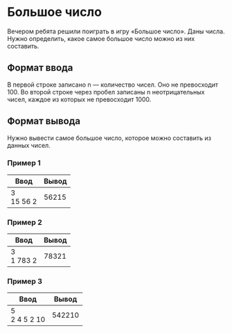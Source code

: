 # Большое число

Вечером ребята решили поиграть в игру «Большое число». Даны числа. Нужно определить, какое самое большое число можно из них составить.

## Формат ввода

В первой строке записано n — количество чисел. Оно не превосходит 100. Во второй строке через пробел записаны n неотрицательных чисел,
каждое из которых не превосходит 1000.

## Формат вывода

Нужно вывести самое большое число, которое можно составить из данных чисел.

### Пример 1

| Ввод             | Вывод |
|------------------|-------|
| 3<br/>15 56 2    | 56215 |

### Пример 2

| Ввод              | Вывод  |
|-------------------|--------|
| 3<br/>1 783 2     | 78321  |

### Пример 3

| Ввод               | Вывод   |
|--------------------|---------|
| 5<br/>2 4 5 2 10   | 542210  |